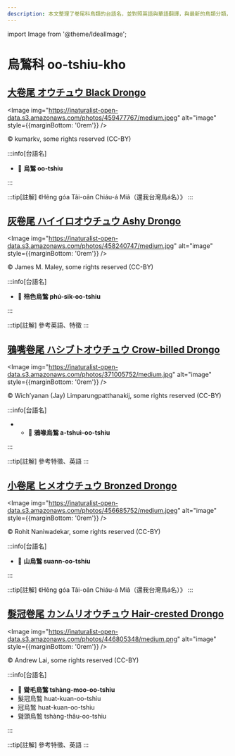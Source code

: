 ```yaml
---
description: 本文整理了卷尾科鳥類的台語名，並對照英語與華語翻譯，與最新的鳥類分類，期待能夠供未來的台語鳥類圖鑑當作參考
---
```


import Image from '@theme/IdealImage';

# 烏鶖科 oo-tshiu-kho

## [大卷尾 オウチュウ Black Drongo](https://ebird.org/species/bladro1)

<Image img="https://inaturalist-open-data.s3.amazonaws.com/photos/459477767/medium.jpeg" alt="image" style={{marginBottom: '0rem'}} />

<div className="image-caption">
© kumarkv, some rights reserved (CC-BY)
</div>

:::info[台語名]

- 🎯 **烏鶖 oo-tshiu**

:::

:::tip[註解]
《Hêng góa Tâi-oân Chiáu-á Miâ（還我台灣鳥á名）》
:::

## [灰卷尾 ハイイロオウチュウ Ashy Drongo](https://ebird.org/species/ashdro1)

<Image img="https://inaturalist-open-data.s3.amazonaws.com/photos/458240747/medium.jpg" alt="image" style={{marginBottom: '0rem'}} />

<div className="image-caption">
© James M. Maley, some rights reserved (CC-BY)
</div>

:::info[台語名]

- 🎯 **殕色烏鶖 phú-sik-oo-tshiu**

:::

:::tip[註解]
參考英語、特徵
:::

## [鴉嘴卷尾 ハシブトオウチュウ Crow-billed Drongo](https://ebird.org/species/crbdro1)

<Image img="https://inaturalist-open-data.s3.amazonaws.com/photos/371005752/medium.jpg" alt="image" style={{marginBottom: '0rem'}} />

<div className="image-caption">
© Wich’yanan (Jay) Limparungpatthanakij, some rights reserved (CC-BY)
</div>

:::info[台語名]

- - 🎯 **鴉喙烏鶖 a-tshuì-oo-tshiu**

:::

:::tip[註解]
參考特徵、英語
:::

## [小卷尾 ヒメオウチュウ Bronzed Drongo](https://ebird.org/species/brodro1)

<Image img="https://inaturalist-open-data.s3.amazonaws.com/photos/456685752/medium.jpeg" alt="image" style={{marginBottom: '0rem'}} />

<div className="image-caption">
© Rohit Naniwadekar, some rights reserved (CC-BY)
</div>

:::info[台語名]

- 🎯 **山烏鶖 suann-oo-tshiu**

:::

:::tip[註解]
《Hêng góa Tâi-oân Chiáu-á Miâ（還我台灣鳥á名）》
:::

## [髮冠卷尾 カンムリオウチュウ Hair-crested Drongo](https://ebird.org/species/hacdro1)

<Image img="https://inaturalist-open-data.s3.amazonaws.com/photos/446805348/medium.png" alt="image" style={{marginBottom: '0rem'}} />

<div className="image-caption">
© Andrew Lai, some rights reserved (CC-BY)
</div>

:::info[台語名]

- 🎯 **聳毛烏鶖 tshàng-moo-oo-tshiu**
- 髮冠烏鶖 huat-kuan-oo-tshiu
- 冠烏鶖 huat-kuan-oo-tshiu
- 聳頭烏鶖 tshàng-thâu-oo-tshiu

:::

:::tip[註解]
參考特徵、英語
:::
